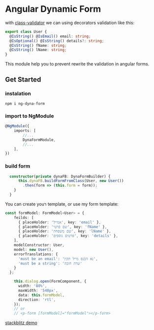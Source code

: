 # Angular Dynamic Form
with [class-validator](https://github.com/typestack/class-validator) we can using decorators validation like this:

```typescript
export class User {
  @IsString() @IsEmail() email: string;
  @IsOptional() @IsString() details?: string;
  @IsString() fName: string;
  @IsString() lName: string;
} 
```

This module help you to prevent rewrite the validation in angular forms.

## Get Started
### instalation 

```
npm i ng-dyna-form
```

### import to NgModule
```typescript
@NgModule({
    imports: [
        //...
        DynaFormModule,
        //...
    ],
})
```
### build form
```typescript
  constructor(private dynaFB: DynaFormBuilder) {
      this.dynaFB.buildFormFromClass(User, new User())
        .then(form => (this.form = form));
    }
  }
```

You can create youר template, or use my form template:
```typescript
const formModel: FormModel<User> = {
    feilds: [
      { placeHolder: 'אמייל', key: 'email' },
      { placeHolder: 'שם פרטי', key: 'fName' },
      { placeHolder: 'שם משפחה', key: 'lName' },
      { placeHolder: 'פרטים נוספים', key: 'details' },
    ],
    modelConstructor: User,
    model: new User(),
    errorTranslations: {
      'must be an email': 'נא הכנס מייל תקין',
      'must be a string': 'שדה חובה'
    }
  };

    this.dialog.open(FormComponent, {
      width: '80%',
      maxWidth: '540px',
      data: this.formModel,
      direction: 'rtl',
    });
    // or 
    // <p-form [formModel]="formModel"></p-form>

``` 

[stackblitz demo](https://stackblitz.com/edit/mat-virtual-table-special-cells-tpapjd)
